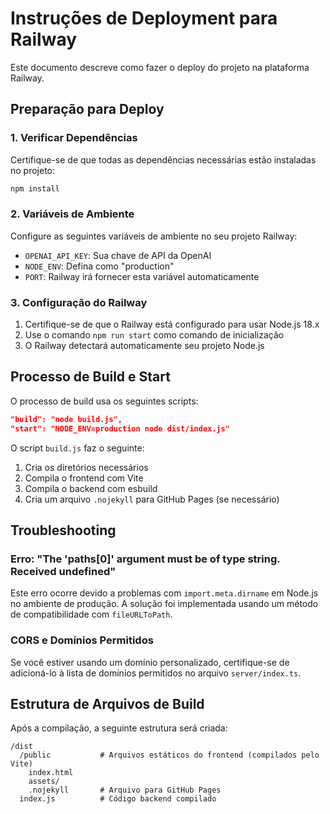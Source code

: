 # Instruções de Deployment para Railway

Este documento descreve como fazer o deploy do projeto na plataforma Railway.

## Preparação para Deploy

### 1. Verificar Dependências

Certifique-se de que todas as dependências necessárias estão instaladas no projeto:

```bash
npm install
```

### 2. Variáveis de Ambiente

Configure as seguintes variáveis de ambiente no seu projeto Railway:

- `OPENAI_API_KEY`: Sua chave de API da OpenAI
- `NODE_ENV`: Defina como "production"
- `PORT`: Railway irá fornecer esta variável automaticamente

### 3. Configuração do Railway

1. Certifique-se de que o Railway está configurado para usar Node.js 18.x
2. Use o comando `npm run start` como comando de inicialização
3. O Railway detectará automaticamente seu projeto Node.js

## Processo de Build e Start

O processo de build usa os seguintes scripts:

```json
"build": "node build.js",
"start": "NODE_ENV=production node dist/index.js"
```

O script `build.js` faz o seguinte:

1. Cria os diretórios necessários
2. Compila o frontend com Vite
3. Compila o backend com esbuild
4. Cria um arquivo `.nojekyll` para GitHub Pages (se necessário)

## Troubleshooting

### Erro: "The 'paths[0]' argument must be of type string. Received undefined"

Este erro ocorre devido a problemas com `import.meta.dirname` em Node.js no ambiente de produção. A solução foi implementada usando um método de compatibilidade com `fileURLToPath`.

### CORS e Domínios Permitidos

Se você estiver usando um domínio personalizado, certifique-se de adicioná-lo à lista de domínios permitidos no arquivo `server/index.ts`.

## Estrutura de Arquivos de Build

Após a compilação, a seguinte estrutura será criada:

```
/dist
  /public           # Arquivos estáticos do frontend (compilados pelo Vite)
    index.html
    assets/
    .nojekyll       # Arquivo para GitHub Pages
  index.js          # Código backend compilado
```